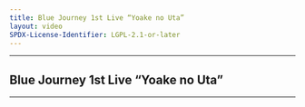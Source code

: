 ```yaml
---
title: Blue Journey 1st Live “Yoake no Uta”
layout: video
SPDX-License-Identifier: LGPL-2.1-or-later
---
```


---

## Blue Journey 1st Live “Yoake no Uta”

<div class="container">
  <video-js id="my-video" class="vjs-fluid vjs-layout-medium" controls preload="auto" poster="https://media.discordapp.net/attachments/1181190364565094432/1181190786256228442/holoblue.jpg">
    <source src="https://xx58j-my.sharepoint.com/:v:/g/personal/peekaboo_xx58j_onmicrosoft_com/EaPSMZpeTmtJn8l0dFeNWBMB2kZW7va1esNsP4znyb0xwg?download=1" type="video/mp4"/>
  </video-js>
</div>

---